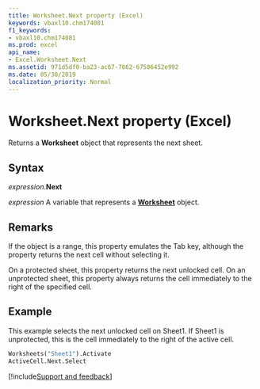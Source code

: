 ```yaml
---
title: Worksheet.Next property (Excel)
keywords: vbaxl10.chm174081
f1_keywords:
- vbaxl10.chm174081
ms.prod: excel
api_name:
- Excel.Worksheet.Next
ms.assetid: 971d5df0-ba23-ac67-7862-67586452e992
ms.date: 05/30/2019
localization_priority: Normal
---
```



# Worksheet.Next property (Excel)

Returns a **Worksheet** object that represents the next sheet.


## Syntax

_expression_.**Next**

_expression_ A variable that represents a **[Worksheet](Excel.Worksheet.md)** object.


## Remarks

If the object is a range, this property emulates the Tab key, although the property returns the next cell without selecting it.

On a protected sheet, this property returns the next unlocked cell. On an unprotected sheet, this property always returns the cell immediately to the right of the specified cell.


## Example

This example selects the next unlocked cell on Sheet1. If Sheet1 is unprotected, this is the cell immediately to the right of the active cell.

```vb
Worksheets("Sheet1").Activate 
ActiveCell.Next.Select 

```



[!include[Support and feedback](~/includes/feedback-boilerplate.md)]